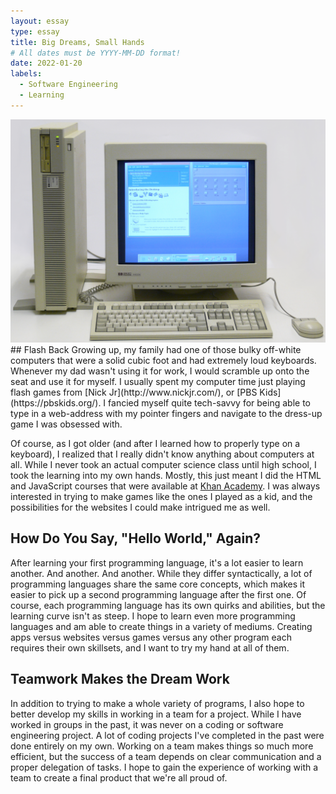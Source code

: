 ```yaml
---
layout: essay
type: essay
title: Big Dreams, Small Hands
# All dates must be YYYY-MM-DD format!
date: 2022-01-20
labels:
  - Software Engineering
  - Learning
---
```

<img class="ui medium right floated rounded image" src="../images/oldpc.jpg">
## Flash Back
Growing up, my family had one of those bulky off-white computers that were a solid cubic foot and had extremely loud keyboards. Whenever my dad wasn't using it for work, I would scramble up onto the seat and use it for myself. I usually spent my computer time just playing flash games from [Nick Jr](http://www.nickjr.com/),  or [PBS Kids](https://pbskids.org/). I fancied myself quite tech-savvy for being able to type in a web-address with my pointer fingers and navigate to the dress-up game I was obsessed with.

Of course, as I got older (and after I learned how to properly type on a keyboard), I realized that I really didn't know anything about computers at all. While I never took an actual computer science class until high school, I took the learning into my own hands. Mostly, this just meant I did the HTML and JavaScript courses that were available at [Khan Academy](https://www.khanacademy.org/). I was always interested in trying to make games like the ones I played as a kid, and the possibilities for the websites I could make intrigued me as well.

## How Do You Say, "Hello World," Again?
After learning your first programming language, it's a lot easier to learn another. And another. And another. While they differ syntactically, a lot of programming languages share the same core concepts, which makes it easier to pick up a second programming language after the first one. Of course, each programming language has its own quirks and abilities, but the learning curve isn't as steep. I hope to learn even more programming languages and am able to create things in a variety of mediums. Creating apps versus websites versus games versus any other program each requires their own skillsets, and I want to try my hand at all of them. 

## Teamwork Makes the Dream Work
In addition to trying to make a whole variety of programs, I also hope to better develop my skills in working in a team for a project. While I have worked in groups in the past, it was never on a coding or software engineering project. A lot of coding projects I've completed in the past were done entirely on my own. Working on a team makes things so much more efficient, but the success of a team depends on clear communication and a proper delegation of tasks. I hope to gain the experience of working with a team to create a final product that we're all proud of. 
